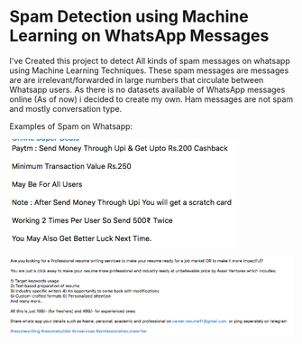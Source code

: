 # Spam Detection using Machine Learning on WhatsApp Messages

I've Created this project to detect All kinds of spam messages on whatsapp using Machine Learning Techniques.
These spam messages are messages are are irrelevant/forwarded in large numbers that circulate between Whatsapp users.
As there is no datasets available of WhatsApp messages online (As of now) i decided to create my own. 
Ham messages are not spam and mostly conversation type.

Examples of Spam on Whatsapp:


![](images/spam_example_1.png)

![](images/spam_example_2.png)
